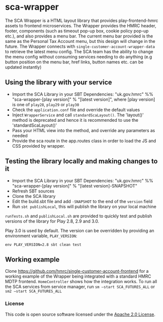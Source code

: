 
# sca-wrapper

The SCA Wrapper is a HTML layout library that provides play-frontend-hmrc assets to frontend microservices.
The Wrapper provides the HMRC header, footer, components (such as timeout pop-up box, cookie policy pop-up etc.), 
and also provides a menu bar. The current menu bar provided is the same as the Personal Tax Account menu, but this 
design will change in the future. The Wrapper connects with `single-customer-account-wrapper-data` to retrieve the 
latest menu config. The SCA team has the ability to change the menu config without consuming services needing to do 
anything (e.g button position on the menu bar, href links, button names etc. can be updated instantly)

## Using the library with your service

- Import the SCA Library in your SBT Dependencies: "uk.gov.hmrc" %% "sca-wrapper-[play version]" % "[latest version]", where [play version] is one of `play28`, `play29` or `play30`
- Check the `application.conf` file and override the default values
- Inject `WrapperService` and call `standardScaLayout()`. The 'layout()' method is deprecated and hence it is recommended to use the 'standardScaLayout()'
- Pass your HTML view into the method, and override any parameters as needed
- Provide the sca route in the app.routes class in order to load the JS and CSS provided by wrapper.

## Testing the library locally and making changes to it

- Import the SCA Library in your SBT Dependencies: "uk.gov.hmrc" %% "sca-wrapper-[play version]" % "[latest version]-SNAPSHOT"
- Refresh SBT sources
- Clone the SCA library
- Edit the build.sbt file and add `-SNAPSHOT` to the end of the `version` field
- Run `sbt publishLocal`, this will publish the library on your local machine

`runTests.sh` and `publishLocal.sh` are provided to quickly test and publish versions of the library for Play 2.8, 2.9 and 3.0.

Play 3.0 is used by default. The version can be overridden by providing an environment variable, `PLAY_VERSION`:

`env PLAY_VERSION=2.8 sbt clean test`

## Working example

Clone https://github.com/hmrc/single-customer-account-frontend for a working example of the Wrapper being integrated with a standard HMRC MDTP frontend. `HomeController`
shows how the integration works.
To run all the SCA services from service manager, run `sm –start SCA_FUTURES_ALL` or `sm2 –start SCA_FUTURES_ALL`

### License

This code is open source software licensed under the [Apache 2.0 License]("http://www.apache.org/licenses/LICENSE-2.0.html").